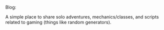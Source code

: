 Blog:

A simple place to share solo adventures, mechanics/classes, and scripts related to gaming (things like random generators).

